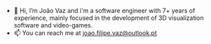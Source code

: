 - 👋 Hi, I’m João Vaz and i'm a software engineer with 7+ years of experience, mainly focused in the development of 3D visualization software and video-games.
- 📫 You can reach me at joao.filipe.vaz@outlook.pt

<!---
JoaoVaz21/JoaoVaz21 is a ✨ special ✨ repository because its `README.md` (this file) appears on your GitHub profile.
You can click the Preview link to take a look at your changes.
--->
